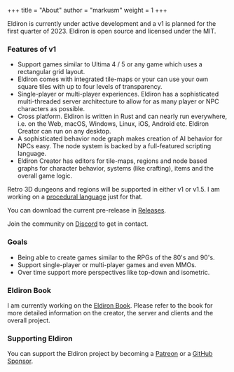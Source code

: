 +++
title = "About"
author = "markusm"
weight = 1
+++

Eldiron is currently under active development and a v1 is planned for the first quarter of 2023. Eldiron is open source and licensed under the MIT.

### Features of v1

* Support games similar to Ultima 4 / 5 or any game which uses a rectangular grid layout.
* Eldiron comes with integrated tile-maps or your can use your own square tiles with up to four levels of transparency.
* Single-player or multi-player experiences. Eldiron has a sophisticated multi-threaded server architecture to allow for as many player or NPC characters as possible.
* Cross platform. Eldiron is written in Rust and can nearly run everywhere, i.e. on the Web, macOS, Windows, Linux, iOS, Android etc. Eldiron Creator can run on any desktop.
* A sophisticated behavior node graph makes creation of AI behavior for NPCs easy. The node system is backed by a full-featured scripting language.
* Eldiron Creator has editors for tile-maps, regions and node based graphs for character behavior, systems (like crafting), items and the overall game logic.

Retro 3D dungeons and regions will be supported in either v1 or v1.5. I am working on a [procedural language](https://github.com/markusmoenig/RPU) just for that.


You can download the current pre-release in [Releases](https://github.com/markusmoenig/Eldiron/releases).

Join the community on [Discord](https://discord.gg/ZrNj6baSZU) to get in contact.

### Goals

* Being able to create games similar to the RPGs of the 80's and 90's.
* Support single-player or multi-player games and even MMOs.
* Over time support more perspectives like top-down and isometric.

### Eldiron Book

I am currently working on the [Eldiron Book](https://book.eldiron.com). Please refer to the book for more detailed information on the creator, the server and clients and the overall project.

### Supporting Eldiron

You can support the Eldiron project by becoming a [Patreon](https://patreon.com/eldiron) or a [GitHub Sponsor](https://github.com/sponsors/markusmoenig).

